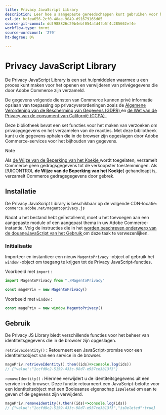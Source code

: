 ```yaml
---
title: Privacy JavaScript Library
description: Leer hoe u aangepaste gereedschappen kunt gebruiken voor het openen en verwijderen van persoonlijke klantgegevens die door Adobe Commerce zijn verzameld.
exl-id: bcfea656-2cf0-48ae-9049-d91679166d05
source-git-commit: ddf988826c29b4ebf054a4d4fb5f4c285662ef4e
workflow-type: tm+mt
source-wordcount: '270'
ht-degree: 0%

---
```


<!-- TODO: Remove this topic and redirect to the adobe-privacy-javascript-library.md when the Adobe privacy library has been integrated with Commerce. -->

# Privacy JavaScript Library

De Privacy JavaScript Library is een set hulpmiddelen waarmee u een proces kunt maken voor het openen en verwijderen van privégegevens die door Adobe Commerce zijn verzameld.

De gegevens volgende diensten van Commerce kunnen privé informatie opslaan van toepassing op privacyverordeningen zoals de [ Algemene Verordening van de Bescherming van Gegevens (GDPR) ](gdpr.md) en [ de Wet van de Privacy van de consument van Californië (CCPA) ](ccpa.md).

Deze bibliotheek bevat een set functies voor het maken van verzoeken om privacygegevens en het verzamelen van de reacties. Met deze bibliotheek kunt u de gegevens ophalen die in de browser zijn opgeslagen door Adobe Commerce-services voor het bijhouden van gegevens.

>[!NOTE]
>
>Als [ de Wijze van de Beperking van het Koekje ](https://experienceleague.adobe.com/docs/commerce-admin/start/compliance/privacy/compliance-cookie-law.html?lang=nl-NL) wordt toegelaten, verzamelt Commerce geen gedragsgegevens tot de verkoopster toestemmingen. Als [!UICONTROL **de Wijze van de Beperking van het Koekje**] gehandicapt is, verzamelt Commerce gedragsgegevens door gebrek.

## Installatie

De Privacy JavaScript Library is beschikbaar op de volgende CDN-locatie: `commerce.adobe.net/magentoprivacy.js`

Nadat u het bestand hebt geïnstalleerd, moet u het toevoegen aan een aangepaste module of een aangepast thema in uw Adobe Commerce-instantie. Volg de instructies die in het [ worden beschreven onderwerp van de douaneJavaScript van het Gebruik ](https://developer.adobe.com/commerce/frontend-core/javascript/custom/) om deze taak te verwezenlijken.

### Initialisatie

Importeer en instantieer een nieuw `MagentoPrivacy` -object of gebruik het `window` -object om toegang te krijgen tot de Privacy JavaScript-functies.

Voorbeeld met `import` :

```js
import MagentoPrivacy from "./MagentoPrivacy"

const magePriv = new MagentoPrivacy()
```

Voorbeeld met `window` :

```js
const magePriv = new window.MagentoPrivacy()
```

## Gebruik

De Privacy JS Library biedt verschillende functies voor het beheer van identiteitsgegevens die in de browser zijn opgeslagen.

`retrieveIdentity()`
: Retourneert een JavaScript-promise voor een identiteitsobject van een service in de browser.

```js
magePriv.retrieveIdentity().then((ids)=>console.log(ids))
// {"value":"1ccfd8c2-5159-433c-98d7-e937ce3b13f3"}
```

`removeIdentity()`
: Hiermee verwijdert u de identiteitsgegevens uit een service in de browser.
Deze functie retourneert een JavaScript-belofte voor een identiteitsobject met een Booleaanse eigenschap `isDeleted` om aan te geven of de gegevens zijn verwijderd.

```js
magePriv.removeIdentity().then((ids)=>console.log(ids))
// {"value":"1ccfd8c2-5159-433c-98d7-e937ce3b13f3","isDeleted":true}
```
